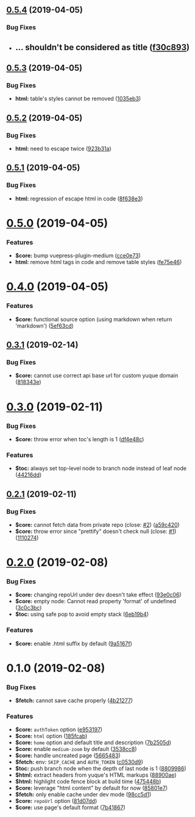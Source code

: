 <a name="0.5.4"></a>
## [0.5.4](https://github.com/ulivz/vuepress-plugin-yuque/compare/v0.5.3...v0.5.4) (2019-04-05)


### Bug Fixes

* ## ... shouldn't be considered as title ([f30c893](https://github.com/ulivz/vuepress-plugin-yuque/commit/f30c893))



<a name="0.5.3"></a>
## [0.5.3](https://github.com/ulivz/vuepress-plugin-yuque/compare/v0.5.2...v0.5.3) (2019-04-05)


### Bug Fixes

* **html:** table's styles cannot be removed ([1035eb3](https://github.com/ulivz/vuepress-plugin-yuque/commit/1035eb3))



<a name="0.5.2"></a>
## [0.5.2](https://github.com/ulivz/vuepress-plugin-yuque/compare/v0.5.1...v0.5.2) (2019-04-05)


### Bug Fixes

* **html:** need to escape twice ([923b31a](https://github.com/ulivz/vuepress-plugin-yuque/commit/923b31a))



<a name="0.5.1"></a>
## [0.5.1](https://github.com/ulivz/vuepress-plugin-yuque/compare/v0.5.0...v0.5.1) (2019-04-05)


### Bug Fixes

* **html:** regression of escape html in code ([8f638e3](https://github.com/ulivz/vuepress-plugin-yuque/commit/8f638e3))



<a name="0.5.0"></a>
# [0.5.0](https://github.com/ulivz/vuepress-plugin-yuque/compare/v0.4.0...v0.5.0) (2019-04-05)


### Features

* **$core:** bump vuepress-plugin-medium ([cce0e73](https://github.com/ulivz/vuepress-plugin-yuque/commit/cce0e73))
* **html:** remove html tags in code and remove table styles ([fe75e46](https://github.com/ulivz/vuepress-plugin-yuque/commit/fe75e46))



<a name="0.4.0"></a>
# [0.4.0](https://github.com/ulivz/vuepress-plugin-yuque/compare/v0.3.1...v0.4.0) (2019-04-05)


### Features

* **$core:** functional source option (using markdown when return 'markdown') ([5ef63cd](https://github.com/ulivz/vuepress-plugin-yuque/commit/5ef63cd))



<a name="0.3.1"></a>
## [0.3.1](https://github.com/ulivz/vuepress-plugin-yuque/compare/v0.3.0...v0.3.1) (2019-02-14)


### Bug Fixes

* **$core:** cannot use correct api base url for custom yuque domain ([818343e](https://github.com/ulivz/vuepress-plugin-yuque/commit/818343e))



<a name="0.3.0"></a>
# [0.3.0](https://github.com/ulivz/vuepress-plugin-yuque/compare/v0.2.1...v0.3.0) (2019-02-11)


### Bug Fixes

* **$core:** throw error when toc's length is 1 ([df4e48c](https://github.com/ulivz/vuepress-plugin-yuque/commit/df4e48c))


### Features

* **$toc:** always set top-level node to branch node instead of leaf node ([44216dd](https://github.com/ulivz/vuepress-plugin-yuque/commit/44216dd))



<a name="0.2.1"></a>
## [0.2.1](https://github.com/ulivz/vuepress-plugin-yuque/compare/v0.2.0...v0.2.1) (2019-02-11)


### Bug Fixes

* **$core:** cannot fetch data from private repo (close: [#2](https://github.com/ulivz/vuepress-plugin-yuque/issues/2)) ([a59c420](https://github.com/ulivz/vuepress-plugin-yuque/commit/a59c420))
* **$core:** throw error since "prettify" doesn't check null (close: [#1](https://github.com/ulivz/vuepress-plugin-yuque/issues/1)) ([1110274](https://github.com/ulivz/vuepress-plugin-yuque/commit/1110274))



<a name="0.2.0"></a>
# [0.2.0](https://github.com/ulivz/vuepress-plugin-yuque/compare/v0.1.0...v0.2.0) (2019-02-08)


### Bug Fixes

* **$core:** changing repoUrl under dev doesn't take effect ([93e0c06](https://github.com/ulivz/vuepress-plugin-yuque/commit/93e0c06))
* **$core:** empty node: Cannot read property 'format' of undefined ([3c0c3bc](https://github.com/ulivz/vuepress-plugin-yuque/commit/3c0c3bc))
* **$toc:** using safe pop to avoid empty stack ([6eb19b4](https://github.com/ulivz/vuepress-plugin-yuque/commit/6eb19b4))


### Features

* **$core:** enable .html suffix by default ([9a5167f](https://github.com/ulivz/vuepress-plugin-yuque/commit/9a5167f))



<a name="0.1.0"></a>
# 0.1.0 (2019-02-08)


### Bug Fixes

* **$fetch:** cannot save cache properly ([4b21277](https://github.com/ulivz/vuepress-plugin-yuque/commit/4b21277))


### Features

* **$core:** `authToken` option ([e953197](https://github.com/ulivz/vuepress-plugin-yuque/commit/e953197))
* **$core:** `html` option ([185fcab](https://github.com/ulivz/vuepress-plugin-yuque/commit/185fcab))
* **$core:** `home` option and default title and description ([7b2505d](https://github.com/ulivz/vuepress-plugin-yuque/commit/7b2505d))
* **$core:** enable `medium-zoom` by default ([3538cc8](https://github.com/ulivz/vuepress-plugin-yuque/commit/3538cc8))
* **$core:** handle uncreated page ([5665483](https://github.com/ulivz/vuepress-plugin-yuque/commit/5665483))
* **$fetch:** env: `SKIP_CACHE` and `AUTH_TOKEN` ([c0530d9](https://github.com/ulivz/vuepress-plugin-yuque/commit/c0530d9))
* **$toc:** push branch node when the depth of last node is 1 ([8809986](https://github.com/ulivz/vuepress-plugin-yuque/commit/8809986))
* **$html:** extract headers from yuque's HTML markups ([88900ae](https://github.com/ulivz/vuepress-plugin-yuque/commit/88900ae))
* **$html:** highlight code fence block at build time ([475448b](https://github.com/ulivz/vuepress-plugin-yuque/commit/475448b))
* **$core:** leverage "html content" by default for now ([85801e7](https://github.com/ulivz/vuepress-plugin-yuque/commit/85801e7))
* **$fetch:** only enable cache under dev mode ([98cc5d1](https://github.com/ulivz/vuepress-plugin-yuque/commit/98cc5d1))
* **$core:** `repoUrl` option ([81d07dd](https://github.com/ulivz/vuepress-plugin-yuque/commit/81d07dd))
* **$core:** use page's default format ([7b41867](https://github.com/ulivz/vuepress-plugin-yuque/commit/7b41867))



